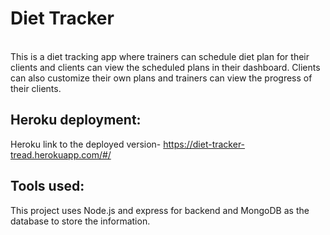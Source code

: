 # Diet Tracker

<br>
This is a diet tracking app where trainers can schedule diet plan for their clients and clients can view the scheduled plans in their dashboard. Clients can also customize their own plans and trainers can view the progress of their clients. <br>

Heroku deployment:
-----------

Heroku link to the deployed version- https://diet-tracker-tread.herokuapp.com/#/
<br>

Tools used:
-----------
This project uses Node.js and express for backend and MongoDB as the database to store the information.<br>


